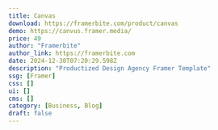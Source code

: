 ```yaml
---
title: Canvas
download: https://framerbite.com/product/canvas
demo: https://canvus.framer.media/
price: 49
author: "Framerbite"
author_link: https://framerbite.com
date: 2024-12-30T07:20:29.598Z
description: "Productized Design Agency Framer Template"
ssg: [Framer]
css: []
ui: []
cms: []
category: [Business, Blog]
draft: false
---
```

